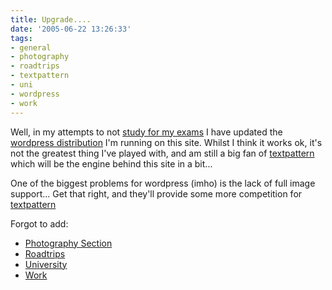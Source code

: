 ```yaml
---
title: Upgrade....
date: '2005-06-22 13:26:33'
tags:
- general
- photography
- roadtrips
- textpattern
- uni
- wordpress
- work
---
```


Well, in my attempts to not <a href="http://euphemize.net/archives/20050621/two-down-two-to-go/">study for my exams</a> I have updated the <a href="http://wordpress.org">wordpress distribution</a> I'm running on this site. Whilst I think it works ok, it's not the greatest thing I've played with, and am still a big fan of <a href="http://textpattern.com">textpattern</a> which will be the engine behind this site in a bit...

One of the biggest problems for wordpress (imho) is the lack of full image support... Get that right, and they'll provide some more competition for <a href="http://textpattern.com">textpattern</a>

Forgot to add:
<ul>
	<li><a href="http://euphemize.net/photography/">Photography Section</a></li>
	<li><a href="http://euphemize.net/roadtrips/">Roadtrips</a></li>
	<li><a href="http://euphemize.net/uni/">University</a></li>
	<li><a href="http://euphemize.net/work/">Work</a></li>
</ul>
